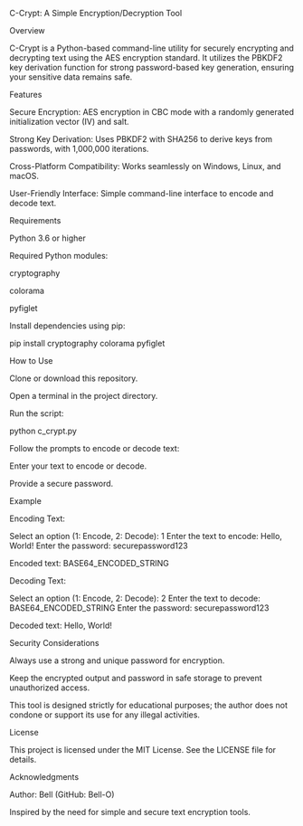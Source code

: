C-Crypt: A Simple Encryption/Decryption Tool

Overview

C-Crypt is a Python-based command-line utility for securely encrypting and decrypting text using the AES encryption standard. It utilizes the PBKDF2 key derivation function for strong password-based key generation, ensuring your sensitive data remains safe.

Features

Secure Encryption: AES encryption in CBC mode with a randomly generated initialization vector (IV) and salt.

Strong Key Derivation: Uses PBKDF2 with SHA256 to derive keys from passwords, with 1,000,000 iterations.

Cross-Platform Compatibility: Works seamlessly on Windows, Linux, and macOS.

User-Friendly Interface: Simple command-line interface to encode and decode text.

Requirements

Python 3.6 or higher

Required Python modules:

cryptography

colorama

pyfiglet

Install dependencies using pip:

pip install cryptography colorama pyfiglet

How to Use

Clone or download this repository.

Open a terminal in the project directory.

Run the script:

python c_crypt.py

Follow the prompts to encode or decode text:

Enter your text to encode or decode.

Provide a secure password.

Example

Encoding Text:

Select an option (1: Encode, 2: Decode): 1
Enter the text to encode: Hello, World!
Enter the password: securepassword123

Encoded text: BASE64_ENCODED_STRING

Decoding Text:

Select an option (1: Encode, 2: Decode): 2
Enter the text to decode: BASE64_ENCODED_STRING
Enter the password: securepassword123

Decoded text: Hello, World!

Security Considerations

Always use a strong and unique password for encryption.

Keep the encrypted output and password in safe storage to prevent unauthorized access.

This tool is designed strictly for educational purposes; the author does not condone or support its use for any illegal activities.

License

This project is licensed under the MIT License. See the LICENSE file for details.

Acknowledgments

Author: Bell (GitHub: Bell-O)

Inspired by the need for simple and secure text encryption tools.


